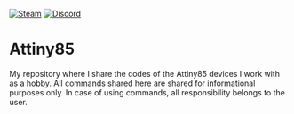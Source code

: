 [![Steam](https://img.shields.io/badge/donate-steam-blue?logo=Steam&style=flat-square)](https://steamcommunity.com/tradeoffer/new/?partner=434566573&token=g789u6Uv)
[![Discord](https://discord.com/api/guilds/817779288296128512/widget.png)](https://discord.gg/fJGtmKbuQB)

# Attiny85
My repository where I share the codes of the Attiny85 devices I work with as a hobby.
All commands shared here are shared for informational purposes only. In case of using commands, all responsibility belongs to the user.

